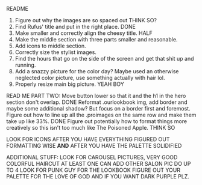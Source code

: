 README

1. Figure out why the images are so spaced out THINK SO?
2. Find Rufus' title and put in the right place. DONE
3. Make smaller and correctly align the cheesy title. HALF
4. Make the middle section with three parts smaller and reasonable.
5. Add icons to middle section.
6. Correctly size the stylist images.
7. Find the hours that go on the side of the screen and get that shit up and running.
8. Add a snazzy picture for the color day? Maybe used an otherwise neglected color picture, use something actually with hair lol.
9. Properly resize main big picture. YEAH BOY

READ ME PART TWO:
Move button lower so that it and the h1 in the hero section don't overlap. DONE
Reformat .ourlookbook img, add border and maybe some additional shadow? But focus on a border first and foremost.
Figure out how to line up all the .proimages on the same row and make them take up like 33%. DONE
Figure out potentially how to format things more creatively so this isn't too much like The Poisoned Apple. THINK SO

LOOK FOR ICONS AFTER YOU HAVE EVERYTHING FIGURED OUT FORMATTING WISE **AND** AFTER YOU HAVE THE PALETTE SOLIDIFIED

ADDITIONAL STUFF:
LOOK FOR CAROUSEL PICTURES, VERY GOOD COLORFUL HAIRCUT AT LEAST ONE
CAN ADD OTHER SALON PIC DO UP TO 4
LOOK FOR PUNK GUY FOR THE LOOKBOOK
FIGURE OUT YOUR PALETTE FOR THE LOVE OF GOD AND IF YOU WANT DARK PURPLE PLZ.